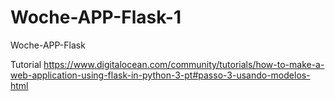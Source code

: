 # Woche-APP-Flask-1
 Woche-APP-Flask

Tutorial https://www.digitalocean.com/community/tutorials/how-to-make-a-web-application-using-flask-in-python-3-pt#passo-3-usando-modelos-html

